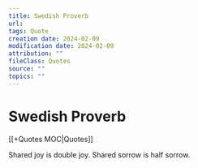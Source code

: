 ```yaml
---
title: Swedish Proverb
url: 
tags: Quote
creation date: 2024-02-09
modification date: 2024-02-09
attribution: ""
fileClass: Quotes
source: ""
topics: ""
---
```


# Swedish Proverb

[[+Quotes MOC|Quotes]]

Shared joy is double joy. Shared sorrow is half sorrow.
